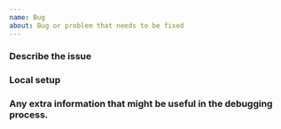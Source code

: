 ```yaml
---
name: Bug
about: Bug or problem that needs to be fixed
---
```


<!-- Before opening an issue, make sure there isn't already an open one related to your problem  -->

### Describe the issue

### Local setup
<!-- Operative system, Firo version, etc -->

### Any extra information that might be useful in the debugging process.
